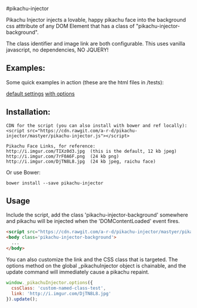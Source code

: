 #pikachu-injector

Pikachu Injector injects a lovable, happy pikachu face into the background css atttribute of any DOM Element that has a class of "pikachu-injector-background".

The class identifier and image link are both configurable. This uses vanilla javascript, no dependencies, NO JQUERY!


## Examples:

Some quick examples in action (these are the html files in /tests):

[default settings](http://htmlpreview.github.io/?https://github.com/a-r-d/pikachu-injector/master/tests/defaults.html)
[with options](http://htmlpreview.github.io/?https://github.com/a-r-d/pikachu-injector/master/tests/custom-opts.html)


## Installation:

```
CDN for the script (you can also install with bower and ref locally):
<script src="https://cdn.rawgit.com/a-r-d/pikachu-injector/mastyer/pikachu-injector.js"></script>

Pikachu Face Links, for reference:
http://i.imgur.com/TIXz0d3.jpg  (this is the default, 12 kb jpeg)
http://i.imgur.com/7rF0A6F.png  (24 kb png)
http://i.imgur.com/DjTN8L8.jpg  (24 kb jpeg, raichu face)
```
Or use Bower:

```
bower install --save pikachu-injector
```

## Usage

Include the script, add the class 'pikachu-injector-background' somewhere and pikachu will be injected when the 'DOMContentLoaded' event fires.

```html
<script src="https://cdn.rawgit.com/a-r-d/pikachu-injector/mastyer/pikachu-injector.js"></script>
<body class='pikachu-injector-background'>
  ...
</body>
```

You can also customize the link and the CSS class that is targeted. The options method on the global _pikachuInjector object is chainable, and the update command will immediately cause a pikachu repaint.

```javascript
window._pikachuInjector.options({
  cssClass: 'custom-named-class-test',
  link: 'http://i.imgur.com/DjTN8L8.jpg'
}).update();
```
